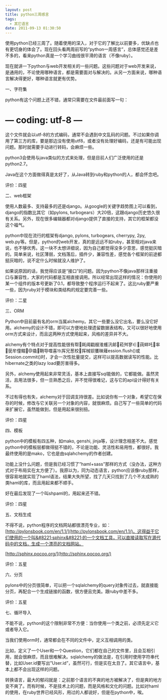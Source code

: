 ```yaml
---
layout: post
title: python三周感言
tags:
  - 其它语言
date: 2011-09-13 01:30:50
---
```


使用python已经三周了。随着使用的深入，对于它的了解比以前要多，优缺点也有更切身的体会了。现在回头看两周前写的“python一周感言”，总体感觉还是差不多的，看来python真是一个学习曲线很平滑的语言（不像ruby）。

现在就讲一下python与web开发相关的一些问题。这些问题对于web开发来说，是通用的，不论使用哪种语言，都是需要面对与解决的。从另一方面来说，哪种语言解决得更好，哪种语言就更有优势。

一、字符集

python有这个问题上还不错，通常只需要在文件最前面写一句：

# &#8212; coding: utf-8 &#8212;

这个文件就会以utf-8的方式编码，通常不会遇到中文乱码的问题。不过如果你调用了第三方的库，要是那边没有使用utf8，或者没有处理好编码，还是有可能出现问题。那时就需要手动进行转码，会麻烦一些。

python3会使用与java类似的方式来处理，但是目前人们广泛使用的还是python2.7。

Java在这个方面做得真是太好了，从Java转到ruby和python的人，都会怀念吧。

评价：四星<span id="more-88"></span>

二、web框架

使用人数最多、支持最多的还是django。从google的关键字趋势图上可以看到，django的指数比其它（如pylons, turbogears）大20倍，这跟django历史悠久很有关系。另外，现在很多编辑器都对django提供了直接的支持，其它的框架都没这个福气。

python中现在流行的框架有django, pylons, turbogears, cherrypy, 2py, web.py等。但是，python的web开发，真的是远远不如ruby，甚至相对java来说，也不够优秀。这一块不太想详细说，因为自己都觉得没多少意思，感觉挺灰暗的。简单来说，社区薄弱，文档落后，插件少，兼容性差，感觉各个框架的前途都挺灰暗的，说不定什么时候就没人维护了。

如果说原因的话，我觉得应该是“接口”的问题。因为python不像java那样注重接口与兼容性，大家的代码都是互相直接调用。所以经常出现这样的情况：你使用的某一个组件的版本号更新了0.1，都导致整个程序运行不起来了。这比ruby要严重一些，因为ruby对于模块和类结构的规定要完善一些。

评价：二星

三、ORM

Python中目前最有名的orm当属alchemy。其它一些要么没它出名，要么没它好用。alchemy的设计不错，即可以方便地处理遗留数据表结构，又可以很好地使用orm方式来设计，而且这两种方式使用起来，风格的差异并不大。

alchemy有个特点对于提高性能很有帮耗阈戳艘淮蠖汛邮菘舛寥∈莼蛘吒率莸牟僮鳎撬鞘导噬喜⒚挥兄葱校挥械钡饔昧薙ession.flush()或Session.commit()时，才会一次性批量提交，这样可以提高数据读写的性能。比hibernate之类的lazy load要厉害得多。

另外，alchemy使用起来非常灵活，基本上直接写sql能做的，它都能做。虽然灵活，且用法很多，但一旦熟悉之后，并不觉得很难记，这与它的api设计得好有关系。

不过有得也有失，alchemy对于回调支持很差。比如说你有一个对象，希望它在保存的时候，修改与它关联另一个对象的内容，就很麻烦。自己写了一些简单的代码来扩展它，虽然能做到，但是用起来很别扭。

评价：四星

四、模板

python中的模板有四五种，如mako, genshi, jinja等，设计理念相差不大。感觉python中的模板层都做得挺不错的，不论是功能、灵活性和易用性，都很好。我最终使用的是mako，它也是由sqlahchemy的作者创建。

功能上没什么问题，但是我已经习惯了&#8221;haml+sass&#8221;那样的方式（没办法，这种方式对于布局实在太方便了）。我原以为，同为动态语言，python应该像ruby那样，很容易地就实现了haml语法，结果大失所望，找了几天只找到了几个不太成熟的类haml的库，而且用起来都不顺手。

好在最后发现了一个叫shpaml的，用起来还不错。

评价：四星

五、文档生成

不得不说，python程序的文档网站都很漂亮专业，如：[http://pylonsbook.com/en/1.1/](http://pylonsbook.com/en/1.1/)。这得益于它们使用的一个叫&#8221;sphinx&#8221;的一个文档工具，可以直接读取写在源代码中的文档，生成一个漂亮的文档网站。

[http://sphinx.pocoo.org/](http://sphinx.pocoo.org/)

评价：五星

六、分页

pylons中的分页很简单，可以把一个sqlalchemy的query对象传过去，就直接能分页，再配合一个生成链接的函数，很方便且完美。跟ruby中差不多。

评价：五星

七、循环导入

不能不说，python的这个限制非常不方便：当你使用一个类之前，必须先定义它或者导入它。

当我们使用orm时，通常都会在不同的文件中，定义互相调用的类。

比如，定义了一个User和一个Question，它们都在自己的文件里，且会互相引用，就会很麻烦，而且很难解决。sqlalchemy的做法是，在引用时使用字符串代替，比如User.id要写出&#8221;User.id&#8221;，虽然可行，但是实在太丑了。其它语言中，基本上都不会出现这样的问题。

转换语言，最大的郁闷就是：之前那个语言的不爽的地方被解决了，但是爽的地方变不爽了。而有时候，不是技术上的问题，而是风格和文化的问题。比如对haml的使用，在ruby世界已经风形，用过的人都说好，但是在python中，唉。